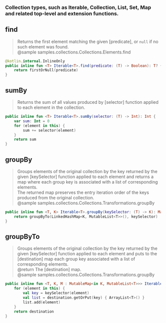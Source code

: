 ### Collection types, such as Iterable, Collection, List, Set, Map and related top-level and extension functions.
## find
> Returns the first element matching the given [predicate], or `null` if no such element was found.  
> @sample samples.collections.Collections.Elements.find
```kotlin
@kotlin.internal.InlineOnly
public inline fun <T> Iterable<T>.find(predicate: (T) -> Boolean): T? {
    return firstOrNull(predicate)
}
```
## sumBy
> Returns the sum of all values produced by [selector] function applied to each element in the collection.
```kotlin
public inline fun <T> Iterable<T>.sumBy(selector: (T) -> Int): Int {
    var sum: Int = 0
    for (element in this) {
        sum += selector(element)
    }
    return sum
}
```
## groupBy
> Groups elements of the original collection by the key returned by the given [keySelector] function applied to each element and returns a map where each group key is associated with a list of corresponding elements.   
> The returned map preserves the entry iteration order of the keys produced from the original collection.   
> @sample samples.collections.Collections.Transformations.groupBy
```kotlin
public inline fun <T, K> Iterable<T>.groupBy(keySelector: (T) -> K): Map<K, List<T>> {
    return groupByTo(LinkedHashMap<K, MutableList<T>>(), keySelector)
}
```
## groupByTo
> Groups elements of the original collection by the key returned by the given [keySelector] function applied to each element and puts to the [destination] map each group key associated with a list of corresponding elements.  
> @return The [destination] map.  
> @sample samples.collections.Collections.Transformations.groupBy
```kotlin
public inline fun <T, K, M : MutableMap<in K, MutableList<T>>> Iterable<T>.groupByTo(destination: M, keySelector: (T) -> K): M {
    for (element in this) {
        val key = keySelector(element)
        val list = destination.getOrPut(key) { ArrayList<T>() }
        list.add(element)
    }
    return destination
}
```
